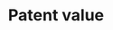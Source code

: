 ---
layout: default
description: Updated Mar 19, 2014 by Noah Stoffman
title: Patent value
url: https://iu.box.com/patents
uuid: 798f092c-3597-41bb-be5d-e5eb15c2b5d3
---